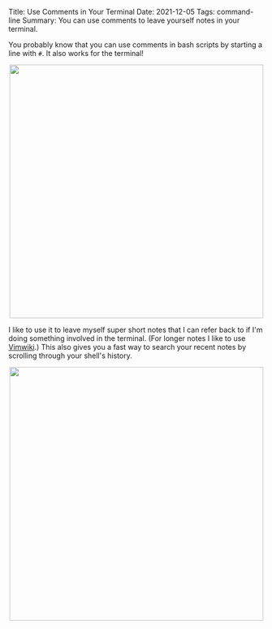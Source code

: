 Title: Use Comments in Your Terminal
Date: 2021-12-05
Tags: command-line
Summary: You can use comments to leave yourself notes in your terminal.

You probably know that you can use comments in bash scripts by starting a line with `#`.
It also works for the terminal!

<center>
<img src="{attach}/gifs/comments_in_terminal.gif" width=500/>
</center>

I like to use it to leave myself super short notes that I can refer back to if I'm doing
something involved in the terminal. (For longer notes I like to use [Vimwiki](https://github.com/vimwiki/vimwiki).)
This also gives you a fast way to search your recent notes by scrolling through your
shell's history.

<center>
<img src="{attach}/gifs/scrollback_comments.gif" width=500/>
</center>
